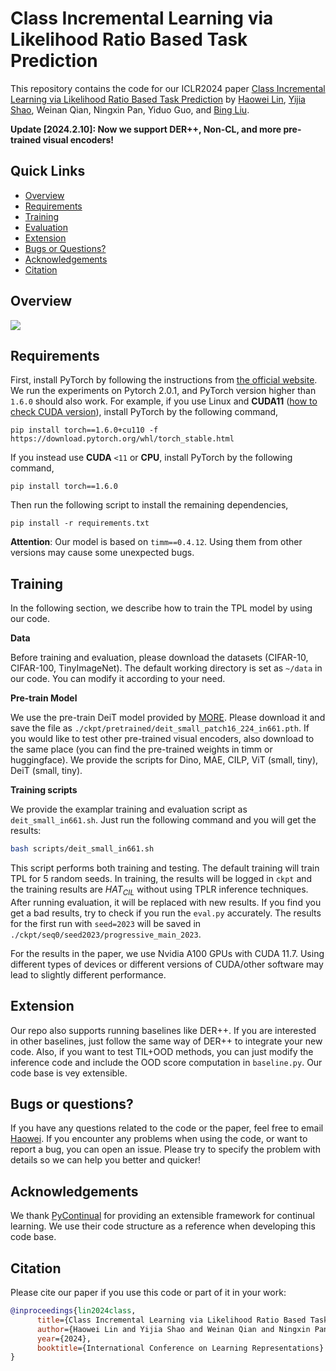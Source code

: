 # Class Incremental Learning via Likelihood Ratio Based Task Prediction

This repository contains the code for our ICLR2024 paper [Class Incremental Learning via Likelihood Ratio Based Task Prediction](https://arxiv.org/abs/2309.15048) by [Haowei Lin](https://linhaowei1.github.io/), [Yijia Shao](https://shaoyijia.github.io/), Weinan Qian, Ningxin Pan, Yiduo Guo, and [Bing Liu](https://www.cs.uic.edu/~liub/).

**Update [2024.2.10]: Now we support DER++, Non-CL, and more pre-trained visual encoders!**

## Quick Links

- [Overview](#overview)
- [Requirements](#requirements)
- [Training](#training)
- [Evaluation](#evaluation)
- [Extension](#extension)
- [Bugs or Questions?](#bugs-or-questions)
- [Acknowledgements](acknowledgements#)
- [Citation](#citation)

## Overview

![](figures/TPL.png)

## Requirements

First, install PyTorch by following the instructions from [the official website](https://pytorch.org/). We run the experiments on Pytorch 2.0.1, and PyTorch version higher than `1.6.0` should also work. For example, if you use Linux and **CUDA11** ([how to check CUDA version](https://varhowto.com/check-cuda-version/)), install PyTorch by the following command,

```
pip install torch==1.6.0+cu110 -f https://download.pytorch.org/whl/torch_stable.html
```

If you instead use **CUDA** `<11` or **CPU**, install PyTorch by the following command,

```
pip install torch==1.6.0
```

Then run the following script to install the remaining dependencies,

```
pip install -r requirements.txt
```

**Attention**: Our model is based on `timm==0.4.12`. Using them from other versions may cause some unexpected bugs.

## Training

In the following section, we describe how to train the TPL model by using our code.

**Data**

Before training and evaluation, please download the datasets (CIFAR-10, CIFAR-100, TinyImageNet). The default working directory is set as ``~/data`` in our code. You can modify it according to your need.

**Pre-train Model**

We use the pre-train DeiT model provided by [MORE](https://github.com/k-gyuhak/MORE). Please download it and save the file as ``./ckpt/pretrained/deit_small_patch16_224_in661.pth``. If you would like to test other pre-trained visual encoders, also download to the same place (you can find the pre-trained weights in timm or huggingface). We provide the scripts for Dino, MAE, CILP, ViT (small, tiny), DeiT (small, tiny).

**Training scripts**

We provide the examplar training and evaluation script as `deit_small_in661.sh`. Just run the following command and you will get the results:

```bash
bash scripts/deit_small_in661.sh
```

This script performs both training and testing. The default training will train TPL for 5 random seeds. In training, the results will be logged in `ckpt` and the training results are $HAT_{CIL}$ without using TPLR inference techniques. After running evaluation, it will be replaced with new results. If you find you get a bad results, try to check if you run the `eval.py` accurately. The results for the first run with `seed=2023` will be saved in `./ckpt/seq0/seed2023/progressive_main_2023`.

For the results in the paper, we use Nvidia A100 GPUs with CUDA 11.7. Using different types of devices or different versions of CUDA/other software may lead to slightly different performance.

## Extension

Our repo also supports running baselines like DER++. If you are interested in other baselines, just follow the same way of DER++ to integrate your new code. Also, if you want to test TIL+OOD methods, you can just modify the inference code and include the OOD score computation in `baseline.py`. Our code base is vey extensible.

## Bugs or questions?

If you have any questions related to the code or the paper, feel free to email [Haowei](mailto:linhaowei@pku.edu.cn). If you encounter any problems when using the code, or want to report a bug, you can open an issue. Please try to specify the problem with details so we can help you better and quicker!

## Acknowledgements

We thank [PyContinual](https://github.com/ZixuanKe/PyContinual) for providing an extensible framework for continual learning. We use their code structure as a reference when developing this code base.

## Citation

Please cite our paper if you use this code or part of it in your work:

```bibtex
@inproceedings{lin2024class,
      title={Class Incremental Learning via Likelihood Ratio Based Task Prediction}, 
      author={Haowei Lin and Yijia Shao and Weinan Qian and Ningxin Pan and Yiduo Guo and Bing Liu},
      year={2024},
      booktitle={International Conference on Learning Representations}
}
```
